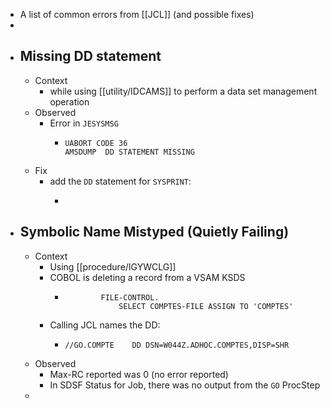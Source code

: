 - A list of common errors from [[JCL]] (and possible fixes)
-
- ## Missing DD statement
	- Context
		- while using [[utility/IDCAMS]] to perform a data set management operation
	- Observed
		- Error in `JESYSMSG`
			- ```
			  UABORT CODE 36
			  AMSDUMP  DD STATEMENT MISSING
			  ```
	- Fix
		- add the `DD` statement for `SYSPRINT`:
			- ```
			  ```
- ## Symbolic Name Mistyped (Quietly Failing)
	- Context
		- Using [[procedure/IGYWCLG]]
		- COBOL is deleting a record from a VSAM KSDS
			- ```cobol
			          FILE-CONTROL.
			              SELECT COMPTES-FILE ASSIGN TO 'COMPTES'
			  ```
		- Calling JCL names the DD:
			- ```jcl
			  //GO.COMPTE    DD DSN=W044Z.ADHOC.COMPTES,DISP=SHR
			  ```
	- Observed
		- Max-RC reported was 0 (no error reported)
		- In SDSF Status for Job, there was no output from the `GO` ProcStep
	-
